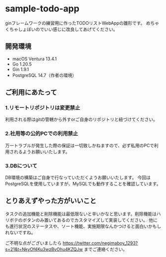 # sample-todo-app

ginフレームワークの練習用に作ったTODOリストWebAppの雛形です。
めちゃくちゃしょぼいのでいい感じに改良してあげてください。

## 開発環境

* macOS Ventura 13.4.1
* Go 1.20.5
* Gin 1.9.1
* PostgreSQL 14.7（作者の環境）

## ご利用にあたって

### 1.リモートリポジトリは変更禁止

利用される際はgitの管轄から外すorご自身のリポジトリと紐づけてください。

### 2.社用等の公的PCでの利用禁止

万一トラブルが発生した際の保証は一切致しかねますので、必ず私用のPCで利用されるようお願いいたします。

### 3.DBについて

DB環境の構築はご自身で行なっていただくようお願いいたします。
今回はPostgreSQLを使用していますが、MySQLでも動作することを確認しています。

## とりあえずやった方がいいこと

タスクの追加機能と削除機能は最低限ないと辛いかなと思います。削除機能はハリボテのボタンのみ置いてあるのでカスタマイズして実装してください。
他にも進行状況のステータスや、ソート機能、実施期限なんかつけると面白いかもしれないですね。


ご不明な点がございましたら https://twitter.com/negimaboy_1293?s=21&t=NkyOf4Ku3wzBvOhu4KZQJw までご連絡ください。